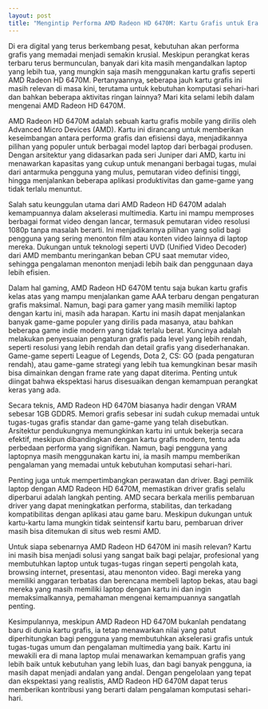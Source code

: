 ```yaml
---
layout: post
title: "Mengintip Performa AMD Radeon HD 6470M: Kartu Grafis untuk Era Laptop Lama"
---
```


Di era digital yang terus berkembang pesat, kebutuhan akan performa grafis yang memadai menjadi semakin krusial. Meskipun perangkat keras terbaru terus bermunculan, banyak dari kita masih mengandalkan laptop yang lebih tua, yang mungkin saja masih menggunakan kartu grafis seperti AMD Radeon HD 6470M. Pertanyaannya, seberapa jauh kartu grafis ini masih relevan di masa kini, terutama untuk kebutuhan komputasi sehari-hari dan bahkan beberapa aktivitas ringan lainnya? Mari kita selami lebih dalam mengenai AMD Radeon HD 6470M.

AMD Radeon HD 6470M adalah sebuah kartu grafis mobile yang dirilis oleh Advanced Micro Devices (AMD). Kartu ini dirancang untuk memberikan keseimbangan antara performa grafis dan efisiensi daya, menjadikannya pilihan yang populer untuk berbagai model laptop dari berbagai produsen. Dengan arsitektur yang didasarkan pada seri Juniper dari AMD, kartu ini menawarkan kapasitas yang cukup untuk menangani berbagai tugas, mulai dari antarmuka pengguna yang mulus, pemutaran video definisi tinggi, hingga menjalankan beberapa aplikasi produktivitas dan game-game yang tidak terlalu menuntut.

Salah satu keunggulan utama dari AMD Radeon HD 6470M adalah kemampuannya dalam akselerasi multimedia. Kartu ini mampu memproses berbagai format video dengan lancar, termasuk pemutaran video resolusi 1080p tanpa masalah berarti. Ini menjadikannya pilihan yang solid bagi pengguna yang sering menonton film atau konten video lainnya di laptop mereka. Dukungan untuk teknologi seperti UVD (Unified Video Decoder) dari AMD membantu meringankan beban CPU saat memutar video, sehingga pengalaman menonton menjadi lebih baik dan penggunaan daya lebih efisien.

Dalam hal gaming, AMD Radeon HD 6470M tentu saja bukan kartu grafis kelas atas yang mampu menjalankan game AAA terbaru dengan pengaturan grafis maksimal. Namun, bagi para gamer yang masih memiliki laptop dengan kartu ini, masih ada harapan. Kartu ini masih dapat menjalankan banyak game-game populer yang dirilis pada masanya, atau bahkan beberapa game indie modern yang tidak terlalu berat. Kuncinya adalah melakukan penyesuaian pengaturan grafis pada level yang lebih rendah, seperti resolusi yang lebih rendah dan detail grafis yang disederhanakan. Game-game seperti League of Legends, Dota 2, CS: GO (pada pengaturan rendah), atau game-game strategi yang lebih tua kemungkinan besar masih bisa dimainkan dengan frame rate yang dapat diterima. Penting untuk diingat bahwa ekspektasi harus disesuaikan dengan kemampuan perangkat keras yang ada.

Secara teknis, AMD Radeon HD 6470M biasanya hadir dengan VRAM sebesar 1GB GDDR5. Memori grafis sebesar ini sudah cukup memadai untuk tugas-tugas grafis standar dan game-game yang telah disebutkan. Arsitektur pendukungnya memungkinkan kartu ini untuk bekerja secara efektif, meskipun dibandingkan dengan kartu grafis modern, tentu ada perbedaan performa yang signifikan. Namun, bagi pengguna yang laptopnya masih menggunakan kartu ini, ia masih mampu memberikan pengalaman yang memadai untuk kebutuhan komputasi sehari-hari.

Penting juga untuk mempertimbangkan perawatan dan driver. Bagi pemilik laptop dengan AMD Radeon HD 6470M, memastikan driver grafis selalu diperbarui adalah langkah penting. AMD secara berkala merilis pembaruan driver yang dapat meningkatkan performa, stabilitas, dan terkadang kompatibilitas dengan aplikasi atau game baru. Meskipun dukungan untuk kartu-kartu lama mungkin tidak seintensif kartu baru, pembaruan driver masih bisa ditemukan di situs web resmi AMD.

Untuk siapa sebenarnya AMD Radeon HD 6470M ini masih relevan? Kartu ini masih bisa menjadi solusi yang sangat baik bagi pelajar, profesional yang membutuhkan laptop untuk tugas-tugas ringan seperti pengolah kata, browsing internet, presentasi, atau menonton video. Bagi mereka yang memiliki anggaran terbatas dan berencana membeli laptop bekas, atau bagi mereka yang masih memiliki laptop dengan kartu ini dan ingin memaksimalkannya, pemahaman mengenai kemampuannya sangatlah penting.

Kesimpulannya, meskipun AMD Radeon HD 6470M bukanlah pendatang baru di dunia kartu grafis, ia tetap menawarkan nilai yang patut diperhitungkan bagi pengguna yang membutuhkan akselerasi grafis untuk tugas-tugas umum dan pengalaman multimedia yang baik. Kartu ini mewakili era di mana laptop mulai menawarkan kemampuan grafis yang lebih baik untuk kebutuhan yang lebih luas, dan bagi banyak pengguna, ia masih dapat menjadi andalan yang andal. Dengan pengelolaan yang tepat dan ekspektasi yang realistis, AMD Radeon HD 6470M dapat terus memberikan kontribusi yang berarti dalam pengalaman komputasi sehari-hari.
